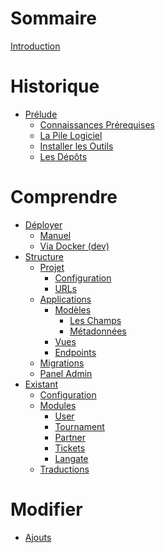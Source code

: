 # Sommaire

[Introduction](README.md)

# Historique

- [Prélude](./00-prelude/README.md)
    - [Connaissances Prérequises](./00-prelude/prerequis.md)
    - [La Pile Logiciel](./00-prelude/pile-logiciel.md)
    - [Installer les Outils](./00-prelude/outils.md)
    - [Les Dépôts](./00-prelude/depots.md)

# Comprendre

- [Déployer](./01-deployer/README.md)
    - [Manuel]()
    - [Via Docker (dev)](01-deployer/docker-dev.md)
- [Structure](./02-structure/README.md)
    - [Projet](./02-structure/projet/README.md)
        - [Configuration](./02-structure/projet/configuration.md)
        - [URLs](./02-structure/projet/urls.md)
    - [Applications](./02-structure/applications/README.md)
        - [Modèles]()<!--(./02-structure/applications/modeles.md)-->
            - [Les Champs]()<!--(./02-structure/applications/modeles-champs.md)-->
            - [Métadonnées]()<!--(./02-structure/applications/modeles-meta.md)-->
        - [Vues]()<!--(./02-structure/applications/vues.md)-->
        - [Endpoints](./02-structure/applications/endpoints.md)
    - [Migrations](./02-structure/migrations.md)
    - [Panel Admin]() <!--(./02-structure/panel-admin.md)-->
    <!-- - [Statiques](./02-structure/statiques.md) -->
- [Existant](./03-existant/README.md)
    - [Configuration]()
    - [Modules]() <!--(./03-existant/modules/README.md)-->
        - [User]()
        - [Tournament]()
        - [Partner]()
        - [Tickets]()
        - [Langate](./03-existant/modules/langate.md)
    - [Traductions](./03-existant/traductions.md)

# Modifier

- [Ajouts]() <!--(./04-ajouts/README.md)-->
